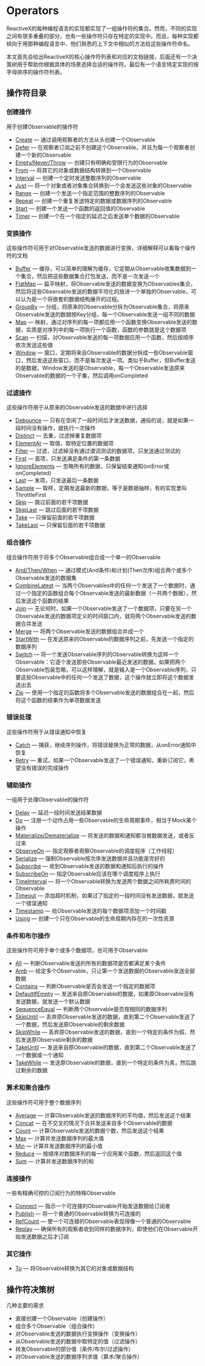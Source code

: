 Operators
======

ReactiveX的每种编程语言的实现都实现了一组操作符的集合。然而，不同的实现之间有很多重叠的部分，也有一些操作符只存在特定的实现中。而且，每种实现都倾向于用那种编程语言中、他们熟悉的上下文中相似的方法给这些操作符命名。

本文首先会给出ReactiveX的核心操作符列表和对应的文档链接，后面还有一个决策树用于帮助你根据具体的场景选择合适的操作符。最后有一个语言特定实现的按字母排序的操作符列表。

## 操作符目录

### 创建操作

用于创建Observable的操作符

* [Create](operators/Create.md) — 通过调用观察者的方法从头创建一个Observable
* [Defer](operators/Defer.md) — 在观察者订阅之前不创建这个Observable，并且为每一个观察者创建一个新的Observable
* [Empty/Never/Throw](operators/Empty.md) — 创建只有明确和受限行为的Observable
* [From](operators/From.md) — 将其它的对象或数据结构转换到一个Observable
* [Interval](operators/Interval.md) — 创建一个定时发送整数序列的Observable
* [Just](operators/Just.md) — 将一个对象或者对象集合转换到一个会发送这些对象的Observable
* [Range](operators/Range.md) — 创建一个发送一个指定范围的整数序列的Observable
* [Repeat](operators/Repeat.md) — 创建一个重复发送特定的数据或数据序列的Observable
* [Start](operators/Start.md) — 创建一个发送一个函数的返回值的Observable
* [Timer](operators/Timer.md) — 创建一个在一个指定的延迟之后发送单个数据的Observable

### 变换操作

这些操作符可用于对Observable发送的数据进行变换，详细解释可以看每个操作符的文档

* [Buffer](operators/Buffer.md) — 缓存，可以简单的理解为缓存，它定期从Observable收集数据到一个集合，然后把这些数据集合打包发送，而不是一次发送一个
* [FlatMap](operators/FlatMap.md) — 扁平映射，将Observable发送的数据变换为Observables集合，然后将这些Observable发送的数据平坦化的放进一个单独的Observable，可以认为是一个将嵌套的数据结构展开的过程。
* [GroupBy](operators/GroupBy.md) — 分组，将原来的Observable分拆为Observable集合，将原来Observable发送的数据按Key分组，每一个Observable发送一组不同的数据
* [Map](operators/Map.md) — 映射，通过对序列的每一项都应用一个函数变换Observable发送的数据，实质是对序列中的每一项执行一个函数，函数的参数就是这个数据项
* [Scan](operators/Scan.md) — 扫描，对Observable发送的每一项数据应用一个函数，然后按顺序依次发送这些值
* [Window](operators/Window.md) — 窗口，定期将来自Observable的数据分拆成一些Observable窗口，然后发送这些窗口，而不是每次发送一项。类似于Buffer，但Buffer发送的是数据，Window发送的是Observable，每一个Observable发送原来Observable的数据的一个子集，然后调用onCompleted

### 过滤操作

这些操作符用于从原来的Observable发送的数据中进行选择

* [Debounce](operators/Debounce.md) — 只有在空闲了一段时间后才发送数据，通俗的说，就是如果一段时间没有操作，就执行一次操作
* [Distinct](operators/Distinct.md) — 去重，过滤掉重复数据项
* [ElementAt](ElementAt.md) — 取值，取特定位置的数据项
* [Filter](operators/Filter.md) — 过滤，过滤掉没有通过谓词测试的数据项，只发送通过测试的
* [First](operators/First.md) — 首项，只发送满足条件的第一条数据
* [IgnoreElements](operators/IgnoreElements.md) — 忽略所有的数据，只保留结束通知(onError或onCompleted)
* [Last](operators/Last.md) — 末项，只发送最后一条数据
* [Sample](operators/Sample.md) — 取样，定期发送最新的数据，等于是数据抽样，有的实现里叫ThrottleFirst
* [Skip](operators/Skip.md) — 跳过前面的若干项数据
* [SkipLast](operators/SkipLast.md) — 跳过后面的若干项数据
* [Take](operators/Take.md) — 只保留前面的若干项数据
* [TakeLast](operators/TakeLast.md) — 只保留后面的若干项数据

### 组合操作

组合操作符用于将多个Observable组合成一个单一的Observable

* [And/Then/When](operators/And.md) — 通过模式(And条件)和计划(Then次序)组合两个或多个Observable发送的数据集
* [CombineLatest](operators/CombineLatest.md) — 当两个Observables中的任何一个发送了一个数据时，通过一个指定的函数组合每个Observable发送的最新数据（一共两个数据），然后发送这个函数的结果
* [Join](operators/Join.md) — 无论何时，如果一个Observable发送了一个数据项，只要在另一个Observable发送的数据项定义的时间窗口内，就将两个Observable发送的数据合并发送
* [Merge](operators/Merge.md) — 将两个Observable发送的数据组合并成一个
* [StartWith](operators/StartWith.md) — 在发送原来的Observable的数据序列之前，先发送一个指定的数据序列
* [Switch](operators/Switch.md) — 将一个发送Observable序列的Observable转换为这样一个Observable：它逐个发送那些Observable最近发送的数据。如果把两个Observable包装忽略，可以这样理解，就是输入是一个Observable序列，只要这些Observable中的任何一个发送了数据，这个操作就立即将这个数据发送出去
* [Zip](operators/Zip.md) — 使用一个指定的函数将多个Observable发送的数据组合在一起，然后将这个函数的结果作为单项数据发送


### 错误处理

这些操作符用于从错误通知中恢复

* [Catch](operators/Catch.md) — 捕获，继续序列操作，将错误替换为正常的数据，从onError通知中恢复
* [Retry](operators/Retry.md) — 重试，如果一个Observable发送了一个错误通知，重新订阅它，希望没有错误的完成操作

### 辅助操作

一组用于处理Observable的操作符

* [Delay](operators/Delay.md) — 延迟一段时间发送结果数据
* [Do](operators/Do.md) — 注册一个动作占用一些Observable的生命周期事件，相当于Mock某个操作
* [Materialize/Dematerialize](operators/Materialize.md) — 将发送的数据和通知都当做数据发送，或者反过来
* [ObserveOn](operators/ObserveOn.md) — 指定观察者观察Observable的调度程序（工作线程）
* [Serialize](operators/Serialize.md) — 强制Observable按次序发送数据并且功能是完好的
* [Subscribe](operators/Subscribe.md) — 收到Observable发送的数据和通知后执行的操作
* [SubscribeOn](operators/SubscribeOn.md) — 指定Observable应该在哪个调度程序上执行
* [TimeInterval](operators/TimeInterval.md) — 将一个Observable转换为发送两个数据之间所耗费时间的Observable
* [Timeout](operators/Timeout.md) — 添加超时机制，如果过了指定的一段时间没有发送数据，就发送一个错误通知
* [Timestamp](operators/Timestamp.md) — 给Observable发送的每个数据项添加一个时间戳
* [Using](operators/Using.md) — 创建一个只在Observable的生命周期内存在的一次性资源

### 条件和布尔操作

这些操作符可用于单个或多个数据项，也可用于Observable

* [All](operators/Conditional.md#All) — 判断Observable发送的所有的数据项是否都满足某个条件
* [Amb](operators/Conditional.md#Amb) — 给定多个Observable，只让第一个发送数据的Observable发送全部数据
* [Contains](operators/Conditional.md#Contains) — 判断Observable是否会发送一个指定的数据项
* [DefaultIfEmpty](operators/Conditional.md#DefaultIfEmpty) — 发送来自原Observable的数据，如果原Observable没有发送数据，就发送一个默认数据
* [SequenceEqual](operators/Conditional.md#SequenceEqual) — 判断两个Observable是否按相同的数据序列
* [SkipUntil](operators/Conditional.md#SkipUntil) — 丢弃原Observable发送的数据，直到第二个Observable发送了一个数据，然后发送原Observable的剩余数据
* [SkipWhile](operators/Conditional.md#SkipWhile) — 丢弃原Observable发送的数据，直到一个特定的条件为假，然后发送原Observable剩余的数据
* [TakeUntil](operators/Conditional.md#TakeUntil) — 发送来自原Observable的数据，直到第二个Observable发送了一个数据或一个通知
* [TakeWhile](operators/Conditional.md#TakeWhile) — 发送原Observable的数据，直到一个特定的条件为真，然后跳过剩余的数据

### 算术和聚合操作

这些操作符可用于整个数据序列

* [Average](operators/Mathematical.md#Average) — 计算Observable发送的数据序列的平均值，然后发送这个结果
* [Concat](operators/Mathematical.md#Concat) — 在不交叉的情况下合并发送来自多个Observable的数据
* [Count](operators/Mathematical.md#Count) — 计算Observable发送的数据个数，然后发送这个结果
* [Max](operators/Mathematical.md#Max) — 计算并发送数据序列的最大值
* [Min](operators/Mathematical.md#Min) — 计算并发送数据序列的最小值
* [Reduce](operators/Mathematical.md#Reduce) — 按顺序对数据序列的每一个应用某个函数，然后返回这个值
* [Sum](operators/Mathematical.md#Sum) — 计算并发送数据序列的和

### 连接操作

一些有精确可控的订阅行为的特殊Observable

* [Connect](operators/Connect.md) — 指示一个可连接的Observable开始发送数据给订阅者
* [Publish](operators/Publish.md) — 将一个普通的Observable转换为可连接的
* [RefCount](operators/RefCount.md) — 使一个可连接的Observable表现得像一个普通的Observable
* [Replay](operators/Replay.md) — 确保所有的观察者收到同样的数据序列，即使他们在Observable开始发送数据之后才订阅

### 其它操作

* [To](operators/To.md) — 将Observable转换为其它的对象或数据结构


## 操作符决策树

几种主要的需求

* 直接创建一个Observable（创建操作）
* 组合多个Observable（组合操作）
* 对Observable发送的数据执行变换操作（变换操作）
* 从Observable发送的数据中取特定的值（过滤操作）
* 转发Observable的部分值（条件/布尔/过滤操作）
* 对Observable发送的数据序列求值（算术/聚合操作）
